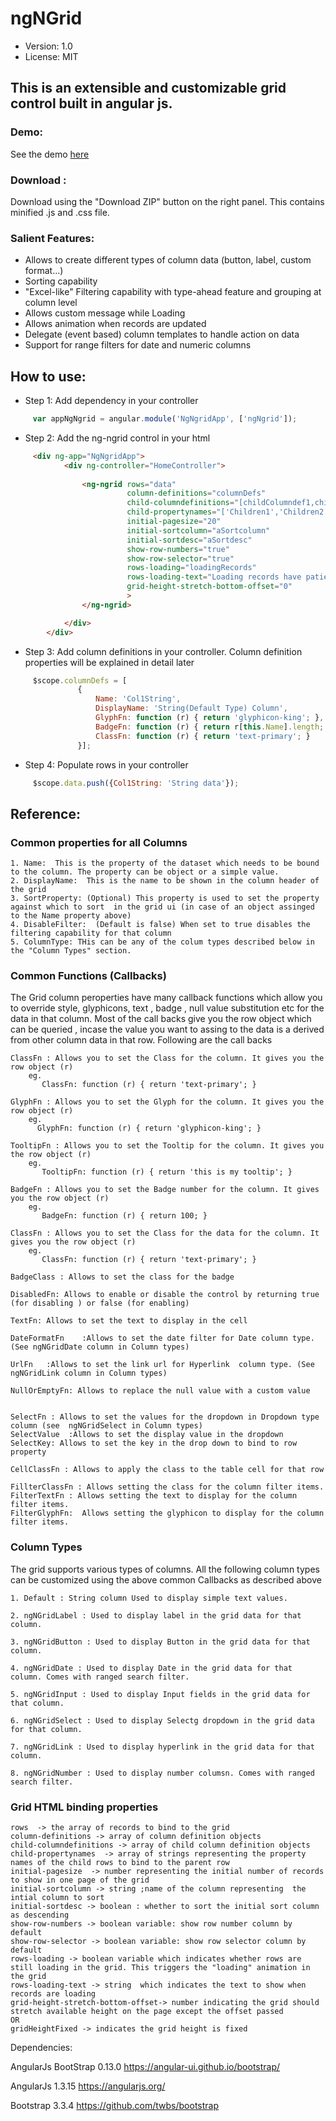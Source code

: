 # ngNGrid
 * Version: 1.0
 * License: MIT

## This is an extensible and customizable grid control built in angular js.

### Demo: 
See the demo [here](https://nikhilogic.github.io/)

### Download :
Download using the "Download ZIP" button on the right panel. This contains minified .js and .css file.

### Salient Features:
 - Allows to create different types of column data (button, label, custom format...)
 - Sorting capability
 - "Excel-like" Filtering capability with type-ahead feature and grouping at column level
 - Allows custom message while Loading
 - Allows animation when records are updated
 - Delegate (event based) column templates to handle action on data
 - Support for range filters for date and numeric columns

## How to use:
 
* Step 1: Add dependency in your controller
```javascript
	 var appNgNgrid = angular.module('NgNgridApp', ['ngNgrid']);
 ```
* Step 2: Add the ng-ngrid control in your html	
```html
	 <div ng-app="NgNgridApp">
			<div ng-controller="HomeController">
			  
				<ng-ngrid rows="data"
						  column-definitions="columnDefs"
						  child-columndefinitions="[childColumndef1,childColumndef2]"
						  child-propertynames="['Children1','Children2']"
						  initial-pagesize="20"
						  initial-sortcolumn="aSortcolumn"
						  initial-sortdesc="aSortdesc"						  
						  show-row-numbers="true"
						  show-row-selector="true"
						  rows-loading="loadingRecords"
						  rows-loading-text="Loading records have patience"
						  grid-height-stretch-bottom-offset="0"
						  >
				</ng-ngrid>

			</div>
		</div>
 ```
* Step 3: Add column definitions in your controller. Column definition properties will be explained in detail later
```javascript
	 $scope.columnDefs = [
			   {
				   Name: 'Col1String',
				   DisplayName: 'String(Default Type) Column',
				   GlyphFn: function (r) { return 'glyphicon-king'; },
				   BadgeFn: function (r) { return r[this.Name].length; },
				   ClassFn: function (r) { return 'text-primary'; }
			   }];
```			   
* Step 4: Populate rows in your controller
```javascript
	 $scope.data.push({Col1String: 'String data'});
```
 
## Reference:

### Common properties for all Columns
	1. Name:  This is the property of the dataset which needs to be bound to the column. The property can be object or a simple value.
	2. DisplayName:  This is the name to be shown in the column header of the grid
	3. SortProperty: (Optional) This property is used to set the property against which to sort  in the grid ui (in case of an object assinged to the Name property above)
	4. DisableFilter:  (Default is false) When set to true disables the filtering capability for that column
	5. ColumnType: THis can be any of the colum types described below in the "Column Types" section.

### Common Functions (Callbacks)
The Grid column peroperties have many callback functions which allow you to override style, glyphicons, text , badge , null value substitution etc for the data in that column.
Most of the call backs give you the row object which can be queried , incase the value you want to assing to the data is a derived from other column data in that row.
Following are the call backs


	ClassFn : Allows you to set the Class for the column. It gives you the row object (r)
		eg. 
		   ClassFn: function (r) { return 'text-primary'; }

	GlyphFn : Allows you to set the Glyph for the column. It gives you the row object (r)
		eg. 
		  GlyphFn: function (r) { return 'glyphicon-king'; }
		  
	TooltipFn : Allows you to set the Tooltip for the column. It gives you the row object (r)
		eg. 
		   TooltipFn: function (r) { return 'this is my tooltip'; }

	BadgeFn : Allows you to set the Badge number for the column. It gives you the row object (r)
		eg. 
		   BadgeFn: function (r) { return 100; }

	ClassFn : Allows you to set the Class for the data for the column. It gives you the row object (r)
		eg. 
		   ClassFn: function (r) { return 'text-primary'; }	   

	BadgeClass : Allows to set the class for the badge
	
	DisabledFn: Allows to enable or disable the control by returning true (for disabling ) or false (for enabling)
	
	TextFn: Allows to set the text to display in the cell 
	
	DateFormatFn	:Allows to set the date filter for Date column type. (See ngNGridDate column in Column types)
	
	UrlFn	:Allows to set the link url for Hyperlink  column type. (See ngNGridLink column in Column types)
	
	NullOrEmptyFn: Allows to replace the null value with a custom value
	
	
	SelectFn : Allows to set the values for the dropdown in Dropdown type column (see  ngNGridSelect in Column types)
	SelectValue  :Allows to set the display value in the dropdown	
	SelectKey: Allows to set the key in the drop down to bind to row property
	
	CellClassFn : Allows to apply the class to the table cell for that row
	
	FillterClassFn : Allows setting the class for the column filter items.
	FilterTextFn : Allows setting the text to display for the column filter items. 
	FilterGlyphFn:  Allows setting the glyphicon to display for the column filter items. 
	
	
### Column Types
The grid supports various types of columns.
All the following column types can be customized using the above common Callbacks as described above

	1. Default : String column Used to display simple text values.      
	   
	2. ngNGridLabel : Used to display label in the grid data for that column.

	3. ngNGridButton : Used to display Button in the grid data for that column.

	4. ngNGridDate : Used to display Date in the grid data for that column. Comes with ranged search filter.

	5. ngNGridInput : Used to display Input fields in the grid data for that column.

	6. ngNGridSelect : Used to display Selectg dropdown in the grid data for that column.

	7. ngNGridLink : Used to display hyperlink in the grid data for that column.
	
	8. ngNGridNumber : Used to display number columsn. Comes with ranged search filter.
	
 
 
### Grid HTML binding properties

	rows  -> the array of records to bind to the grid
	column-definitions -> array of column definition objects
	child-columndefinitions -> array of child column definition objects
	child-propertynames  -> array of strings representing the property names of the child rows to bind to the parent row
	initial-pagesize  -> number representing the initial number of records to show in one page of the grid
	initial-sortcolumn -> string ;name of the column representing  the intial column to sort 
	initial-sortdesc -> boolean : whether to sort the initial sort column as descending                      
	show-row-numbers -> boolean variable: show row number column by default
	show-row-selector -> boolean variable: show row selector column by default
	rows-loading -> boolean variable which indicates whether rows are still loading in the grid. This triggers the "loading" animation in the grid
	rows-loading-text -> string  which indicates the text to show when records are loading					  
	grid-height-stretch-bottom-offset-> number indicating the grid should stretch available height on the page except the offset passed
	OR
	gridHeightFixed -> indicates the grid height is fixed 
 
 
Dependencies:

 AngularJs BootStrap 0.13.0  https://angular-ui.github.io/bootstrap/ 

 AngularJs 1.3.15 https://angularjs.org/
 
 Bootstrap 3.3.4 https://github.com/twbs/bootstrap
 
 


